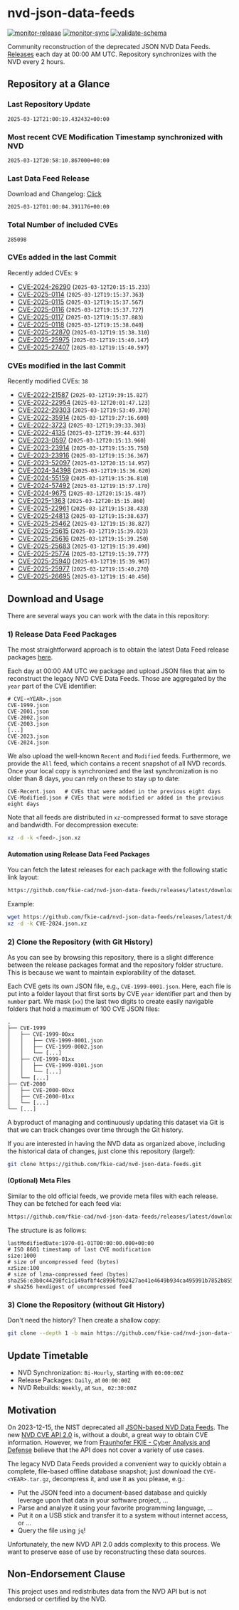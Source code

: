 # nvd-json-data-feeds

[![monitor-release](https://github.com/fkie-cad/nvd-json-data-feeds/actions/workflows/monitor_release.yml/badge.svg)](https://github.com/fkie-cad/nvd-json-data-feeds/actions/workflows/monitor_release.yml)
[![monitor-sync](https://github.com/fkie-cad/nvd-json-data-feeds/actions/workflows/monitor_sync.yml/badge.svg)](https://github.com/fkie-cad/nvd-json-data-feeds/actions/workflows/monitor_sync.yml)
[![validate-schema](https://github.com/fkie-cad/nvd-json-data-feeds/actions/workflows/validate_schema.yml/badge.svg)](https://github.com/fkie-cad/nvd-json-data-feeds/actions/workflows/validate_schema.yml)

Community reconstruction of the deprecated JSON NVD Data Feeds.
[Releases](https://github.com/fkie-cad/nvd-json-data-feeds/releases/latest) each day at 00:00 AM UTC.
Repository synchronizes with the NVD every 2 hours.

## Repository at a Glance

### Last Repository Update

```plain
2025-03-12T21:00:19.432432+00:00
```

### Most recent CVE Modification Timestamp synchronized with NVD

```plain
2025-03-12T20:58:10.867000+00:00
```

### Last Data Feed Release

Download and Changelog: [Click](https://github.com/fkie-cad/nvd-json-data-feeds/releases/latest)

```plain
2025-03-12T01:00:04.391176+00:00
```

### Total Number of included CVEs

```plain
285098
```

### CVEs added in the last Commit

Recently added CVEs: `9`

- [CVE-2024-26290](CVE-2024/CVE-2024-262xx/CVE-2024-26290.json) (`2025-03-12T20:15:15.233`)
- [CVE-2025-0114](CVE-2025/CVE-2025-01xx/CVE-2025-0114.json) (`2025-03-12T19:15:37.363`)
- [CVE-2025-0115](CVE-2025/CVE-2025-01xx/CVE-2025-0115.json) (`2025-03-12T19:15:37.567`)
- [CVE-2025-0116](CVE-2025/CVE-2025-01xx/CVE-2025-0116.json) (`2025-03-12T19:15:37.727`)
- [CVE-2025-0117](CVE-2025/CVE-2025-01xx/CVE-2025-0117.json) (`2025-03-12T19:15:37.883`)
- [CVE-2025-0118](CVE-2025/CVE-2025-01xx/CVE-2025-0118.json) (`2025-03-12T19:15:38.040`)
- [CVE-2025-22870](CVE-2025/CVE-2025-228xx/CVE-2025-22870.json) (`2025-03-12T19:15:38.310`)
- [CVE-2025-25975](CVE-2025/CVE-2025-259xx/CVE-2025-25975.json) (`2025-03-12T19:15:40.147`)
- [CVE-2025-27407](CVE-2025/CVE-2025-274xx/CVE-2025-27407.json) (`2025-03-12T19:15:40.597`)


### CVEs modified in the last Commit

Recently modified CVEs: `38`

- [CVE-2022-21587](CVE-2022/CVE-2022-215xx/CVE-2022-21587.json) (`2025-03-12T19:39:15.827`)
- [CVE-2022-22954](CVE-2022/CVE-2022-229xx/CVE-2022-22954.json) (`2025-03-12T20:01:47.123`)
- [CVE-2022-29303](CVE-2022/CVE-2022-293xx/CVE-2022-29303.json) (`2025-03-12T19:53:49.370`)
- [CVE-2022-35914](CVE-2022/CVE-2022-359xx/CVE-2022-35914.json) (`2025-03-12T19:27:16.600`)
- [CVE-2022-3723](CVE-2022/CVE-2022-37xx/CVE-2022-3723.json) (`2025-03-12T19:39:33.303`)
- [CVE-2022-4135](CVE-2022/CVE-2022-41xx/CVE-2022-4135.json) (`2025-03-12T19:39:44.637`)
- [CVE-2023-0597](CVE-2023/CVE-2023-05xx/CVE-2023-0597.json) (`2025-03-12T20:15:13.960`)
- [CVE-2023-23914](CVE-2023/CVE-2023-239xx/CVE-2023-23914.json) (`2025-03-12T19:15:35.750`)
- [CVE-2023-23916](CVE-2023/CVE-2023-239xx/CVE-2023-23916.json) (`2025-03-12T19:15:36.367`)
- [CVE-2023-52097](CVE-2023/CVE-2023-520xx/CVE-2023-52097.json) (`2025-03-12T20:15:14.957`)
- [CVE-2024-34398](CVE-2024/CVE-2024-343xx/CVE-2024-34398.json) (`2025-03-12T19:15:36.620`)
- [CVE-2024-55159](CVE-2024/CVE-2024-551xx/CVE-2024-55159.json) (`2025-03-12T19:15:36.810`)
- [CVE-2024-57492](CVE-2024/CVE-2024-574xx/CVE-2024-57492.json) (`2025-03-12T19:15:37.170`)
- [CVE-2024-9675](CVE-2024/CVE-2024-96xx/CVE-2024-9675.json) (`2025-03-12T20:15:15.487`)
- [CVE-2025-1363](CVE-2025/CVE-2025-13xx/CVE-2025-1363.json) (`2025-03-12T20:15:15.860`)
- [CVE-2025-22961](CVE-2025/CVE-2025-229xx/CVE-2025-22961.json) (`2025-03-12T19:15:38.433`)
- [CVE-2025-24813](CVE-2025/CVE-2025-248xx/CVE-2025-24813.json) (`2025-03-12T19:15:38.637`)
- [CVE-2025-25462](CVE-2025/CVE-2025-254xx/CVE-2025-25462.json) (`2025-03-12T19:15:38.827`)
- [CVE-2025-25615](CVE-2025/CVE-2025-256xx/CVE-2025-25615.json) (`2025-03-12T19:15:39.023`)
- [CVE-2025-25616](CVE-2025/CVE-2025-256xx/CVE-2025-25616.json) (`2025-03-12T19:15:39.250`)
- [CVE-2025-25683](CVE-2025/CVE-2025-256xx/CVE-2025-25683.json) (`2025-03-12T19:15:39.490`)
- [CVE-2025-25774](CVE-2025/CVE-2025-257xx/CVE-2025-25774.json) (`2025-03-12T19:15:39.777`)
- [CVE-2025-25940](CVE-2025/CVE-2025-259xx/CVE-2025-25940.json) (`2025-03-12T19:15:39.967`)
- [CVE-2025-25977](CVE-2025/CVE-2025-259xx/CVE-2025-25977.json) (`2025-03-12T19:15:40.270`)
- [CVE-2025-26695](CVE-2025/CVE-2025-266xx/CVE-2025-26695.json) (`2025-03-12T19:15:40.450`)


## Download and Usage

There are several ways you can work with the data in this repository:

### 1) Release Data Feed Packages

The most straightforward approach is to obtain the latest Data Feed release packages [here](https://github.com/fkie-cad/nvd-json-data-feeds/releases/latest).

Each day at 00:00 AM UTC we package and upload JSON files that aim to reconstruct the legacy NVD CVE Data Feeds.
Those are aggregated by the `year` part of the CVE identifier:

```
# CVE-<YEAR>.json
CVE-1999.json
CVE-2001.json
CVE-2002.json
CVE-2003.json
[...]
CVE-2023.json
CVE-2024.json
```

We also upload the well-known `Recent` and `Modified` feeds.
Furthermore, we provide the `All` feed, which contains a recent snapshot of all NVD records.
Once your local copy is synchronized and the last synchronization is no older than 8 days, you can rely on these to stay up to date:

```plain
CVE-Recent.json   # CVEs that were added in the previous eight days
CVE-Modified.json # CVEs that were modified or added in the previous eight days
```

Note that all feeds are distributed in `xz`-compressed format to save storage and bandwidth.
For decompression execute:

```sh
xz -d -k <feed>.json.xz
```

#### Automation using Release Data Feed Packages

You can fetch the latest releases for each package with the following static link layout:

```sh
https://github.com/fkie-cad/nvd-json-data-feeds/releases/latest/download/CVE-<YEAR>.json.xz
```

Example:

```sh
wget https://github.com/fkie-cad/nvd-json-data-feeds/releases/latest/download/CVE-2024.json.xz
xz -d -k CVE-2024.json.xz
```

### 2) Clone the Repository (with Git History)

As you can see by browsing this repository, there is a slight difference between the release packages format and the repository folder structure.
This is because we want to maintain explorability of the dataset.

Each CVE gets its own JSON file, e.g., `CVE-1999-0001.json`.
Here, each file is put into a folder layout that first sorts by CVE `year` identifier part and then by `number` part.
We mask (`xx`) the last two digits to create easily navigable folders that hold a maximum of 100 CVE JSON files:

```plain
.
├── CVE-1999
│   ├── CVE-1999-00xx
│   │   ├── CVE-1999-0001.json
│   │   ├── CVE-1999-0002.json
│   │   └── [...]
│   ├── CVE-1999-01xx
│   │   ├── CVE-1999-0101.json
│   │   └── [...]
│   └── [...]
├── CVE-2000
│   ├── CVE-2000-00xx
│   ├── CVE-2000-01xx
│   └── [...]
└── [...]
```

A byproduct of managing and continuously updating this dataset via Git is that we can track changes over time through the Git history.

If you are interested in having the NVD data as organized above, including the historical data of changes, just clone this repository (large!):

```sh
git clone https://github.com/fkie-cad/nvd-json-data-feeds.git
```

#### (Optional) Meta Files

Similar to the old official feeds, we provide meta files with each release. They can be fetched for each feed via:

```sh
https://github.com/fkie-cad/nvd-json-data-feeds/releases/latest/download/CVE-<YEAR>.meta
```

The structure is as follows:

```plain
lastModifiedDate:1970-01-01T00:00:00.000+00:00                          # ISO 8601 timestamp of last CVE modification
size:1000                                                               # size of uncompressed feed (bytes)
xzSize:100                                                              # size of lzma-compressed feed (bytes)
sha256:e3b0c44298fc1c149afbf4c8996fb92427ae41e4649b934ca495991b7852b855 # sha256 hexdigest of uncompressed feed
```

### 3) Clone the Repository (without Git History)

Don't need the history? Then create a shallow copy:

```sh
git clone --depth 1 -b main https://github.com/fkie-cad/nvd-json-data-feeds.git
```


## Update Timetable

* NVD Synchronization: `Bi-Hourly`, starting with `00:00:00Z`
* Release Packages: `Daily`, at `00:00:00Z`
* NVD Rebuilds: `Weekly`, at `Sun, 02:30:00Z`


## Motivation

On 2023-12-15, the NIST deprecated all [JSON-based NVD Data Feeds](https://nvd.nist.gov/vuln/data-feeds#divRetirementBanner-1).
The new [NVD CVE API 2.0](https://nvd.nist.gov/developers/vulnerabilities) is, without a doubt, a great way to obtain CVE information.
However, we from [Fraunhofer FKIE - Cyber Analysis and Defense](https://www.fkie.fraunhofer.de/en/departments/cad.html) believe that the API does not cover a variety of use cases.

The legacy NVD Data Feeds provided a convenient way to quickly obtain a complete, file-based offline database snapshot; just download the `CVE-<YEAR>.tar.gz`, decompress it, and use it as you please, e.g.:

- Put the JSON feed into a document-based database and quickly leverage upon that data in your software project, ...
- Parse and analyze it using your favorite programming language, ...
- Put it on a USB stick and transfer it to a system without internet access, or ...
- Query the file using `jq`!

Unfortunately, the new NVD API 2.0 adds complexity to this process.
We want to preserve ease of use by reconstructing these data sources.

## Non-Endorsement Clause

This project uses and redistributes data from the NVD API but is not endorsed or certified by the NVD.